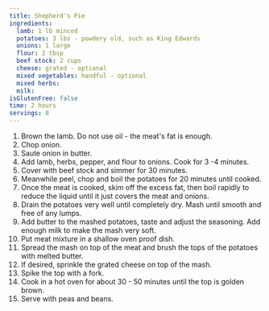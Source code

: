 ```yaml
---
title: Shepherd's Pie 
ingredients:
  lamb: 1 lb minced
  potatoes: 3 lbs - powdery old, such as King Edwards
  onions: 1 large
  flour: 2 tbsp
  beef stock: 2 cups
  cheese: grated - optional
  mixed vegetables: handful - optional
  mixed herbs:
  milk:
isGlutenFree: false 
time: 2 hours 
servings: 8
---
```


1. Brown the lamb. Do not use oil - the meat's fat is enough.
2. Chop onion.
3. Saute onion in butter.
4. Add lamb, herbs, pepper, and flour to onions. Cook for 3 -4 minutes.
5. Cover with beef stock and simmer for 30 minutes.
6. Meanwhile peel, chop and boil the potatoes for 20 minutes until cooked.
7. Once the meat is cooked, skim off the excess fat, then boil rapidly to 
   reduce the liquid until it just covers the meat and onions.
8. Drain the potatoes very well until completely dry. Mash until smooth and
   free of any lumps.
9. Add butter to the mashed potatoes, taste and adjust the seasoning. Add
   enough milk to make the mash very soft.
10. Put meat mixture in a shallow oven proof dish.
11. Spread the mash on top of the meat and brush the tops of the potatoes with
    melted butter.
12. If desired, sprinkle the grated cheese on top of the mash.
13. Spike the top with a fork.
14. Cook in a hot oven for about 30 - 50 minutes until the top is golden brown.
15. Serve with peas and beans.
